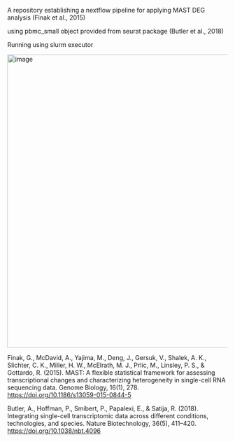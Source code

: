 A repository establishing a nextflow pipeline for applying MAST DEG analysis (Finak et al., 2015)



using pbmc_small object provided from seurat package (Butler et al., 2018)


Running using slurm executor

<img width="670" alt="image" src="https://github.com/mms100/scRNA-seq_nextflow_DEG_pipeline/assets/60142059/aeab1978-17bb-4352-a75d-29329a875c31">


Finak, G., McDavid, A., Yajima, M., Deng, J., Gersuk, V., Shalek, A. K., Slichter, C. K., Miller, H. W., McElrath, M. J., Prlic, M., Linsley, P. S., & Gottardo, R. (2015). MAST: A flexible statistical framework for assessing transcriptional changes and characterizing heterogeneity in single-cell RNA sequencing data. Genome Biology, 16(1), 278. https://doi.org/10.1186/s13059-015-0844-5

Butler, A., Hoffman, P., Smibert, P., Papalexi, E., & Satija, R. (2018). Integrating single-cell transcriptomic data across different conditions, technologies, and species. Nature Biotechnology, 36(5), 411–420. https://doi.org/10.1038/nbt.4096



